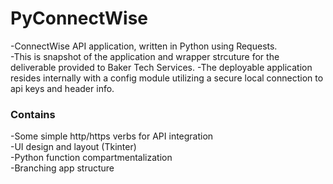 # PyConnectWise
-ConnectWise API application, written in Python using Requests.  
-This is snapshot of the application and wrapper strcuture for the deliverable provided to Baker Tech Services.
-The deployable application resides internally with a config module utilizing a secure local connection to api keys and header info.

### Contains
-Some simple http/https verbs for API integration  
-UI design and layout (Tkinter)  
-Python function compartmentalization  
-Branching app structure  
